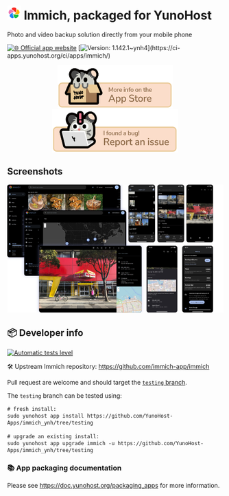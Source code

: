 <!--
N.B.: This README was automatically generated by <https://github.com/YunoHost/apps_tools/blob/main/readme_generator>
It shall NOT be edited by hand.
-->

<h1>
  <img src="https://raw.githubusercontent.com/YunoHost/apps/main/logos/immich.png" width="32px" alt="Logo of Immich">
  Immich, packaged for YunoHost
</h1>

Photo and video backup solution directly from your mobile phone

[![🌐 Official app website](https://img.shields.io/badge/Official_app_website-darkgreen?style=for-the-badge)](https://immich.app)
[![Version: 1.142.1~ynh4](https://img.shields.io/badge/Version-1.142.1~ynh4-rgb(18,138,11)?style=for-the-badge)](https://ci-apps.yunohost.org/ci/apps/immich/)

<div align="center">
<a href="https://apps.yunohost.org/app/immich"><img height="100px" src="https://github.com/YunoHost/yunohost-artwork/raw/refs/heads/main/badges/neopossum-badges/badge_more_info_on_the_appstore.svg"/></a>
<a href="https://github.com/YunoHost-Apps/immich_ynh/issues"><img height="100px" src="https://github.com/YunoHost/yunohost-artwork/raw/refs/heads/main/badges/neopossum-badges/badge_report_an_issue.svg"/></a>
</div>


## Screenshots
![Screenshot of Immich](./doc/screenshots/immich-screenshots.png)

## 📦 Developer info

[![Automatic tests level](https://apps.yunohost.org/badge/cilevel/immich)](https://ci-apps.yunohost.org/ci/apps/immich/)

🛠️ Upstream Immich repository: <https://github.com/immich-app/immich>

Pull request are welcome and should target the [`testing` branch](https://github.com/YunoHost-Apps/immich_ynh/tree/testing).

The `testing` branch can be tested using:
```
# fresh install:
sudo yunohost app install https://github.com/YunoHost-Apps/immich_ynh/tree/testing

# upgrade an existing install:
sudo yunohost app upgrade immich -u https://github.com/YunoHost-Apps/immich_ynh/tree/testing
```

### 📚 App packaging documentation

Please see <https://doc.yunohost.org/packaging_apps> for more information.